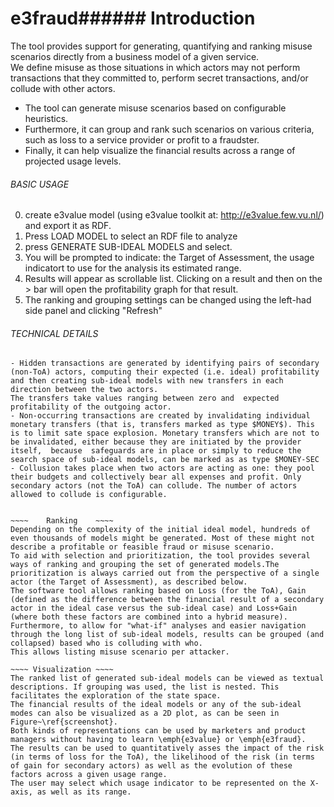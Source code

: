 # e3fraud######  Introduction   ######
The tool provides support for generating, quantifying and ranking misuse scenarios directly from a business model of a given service.  
We define misuse as those situations in which actors may not perform transactions that they committed to, perform secret transactions, and/or collude with other actors. 

- The tool can generate misuse scenarios based on configurable heuristics. 
- Furthermore, it can group and rank such scenarios on various criteria, such as loss to a service provider or profit to a fraudster. 
- Finally, it can help visualize the financial results across a range of projected usage levels.


######  BASIC USAGE   ######
0. create e3value model (using e3value toolkit at: http://e3value.few.vu.nl/) and export it as RDF.
1. Press LOAD MODEL to select an RDF file to analyze
2. press GENERATE SUB-IDEAL MODELS and select.
3. You will be prompted to indicate: the Target of Assessment, the usage indicatort to use for the analysis its estimated range.
4. Results will appear as scrollable list. Clicking on a result and then on the > bar will open the profitability graph for that result.
5. The ranking and grouping settings can be changed using the left-had side panel and clicking "Refresh"



######  TECHNICAL DETAILS   ######
~~~~  Generation   ~~~~
- Hidden transactions are generated by identifying pairs of secondary (non-ToA) actors, computing their expected (i.e. ideal) profitability and then creating sub-ideal models with new transfers in each direction between the two actors. 
The transfers take values ranging between zero and  expected profitability of the outgoing actor. 
- Non-occurring transactions are created by invalidating individual monetary transfers (that is, transfers marked as type $MONEY$). This is to limit sate space explosion. Monetary transfers which are not to be invalidated, either because they are initiated by the provider itself,  because  safeguards are in place or simply to reduce the search space of sub-ideal models, can be marked as as type $MONEY-SEC
- Collusion takes place when two actors are acting as one: they pool their budgets and collectively bear all expenses and profit. Only secondary actors (not the ToA) can collude. The number of actors allowed to collude is configurable.


~~~~  	Ranking    ~~~~
Depending on the complexity of the initial ideal model, hundreds of even thousands of models might be generated. Most of these might not describe a profitable or feasible fraud or misuse scenario. 
To aid with selection and prioritization, the tool provides several ways of ranking and grouping the set of generated models.The prioritization is always carried out from the perspective of a single actor (the Target of Assessment), as described below.
The software tool allows ranking based on Loss (for the ToA), Gain (defined as the difference between the financial result of a secondary actor in the ideal case versus the sub-ideal case) and Loss+Gain (where both these factors are combined into a hybrid measure).
Furthermore, to allow for "what-if" analyses and easier navigation through the long list of sub-ideal models, results can be grouped (and collapsed) based who is colluding with who. 
This allows listing misuse scenario per attacker.

~~~~ Visualization ~~~~
The ranked list of generated sub-ideal models can be viewed as textual descriptions. If grouping was used, the list is nested. This facilitates the exploration of the state space.
The financial results of the ideal models or any of the sub-ideal modes can also be visualized as a 2D plot, as can be seen in Figure~\ref{screenshot}. 
Both kinds of representations can be used by marketers and product managers without having to learn \emph{e3value} or \emph{e3fraud}.
The results can be used to quantitatively asses the impact of the risk (in terms of loss for the ToA), the likelihood of the risk (in terms of gain for secondary actors) as well as the evolution of these factors across a given usage range. 
The user may select which usage indicator to be represented on the X-axis, as well as its range.

